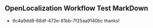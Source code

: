 ## OpenLocalization Workflow Test MarkDown
* 9c4a9dd8-68df-472e-81bb-7f25aa9140bc thanks!

<!--HONumber=Jul16_HO2-->



